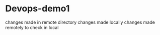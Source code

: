 # Devops-demo1
changes made in remote directory
changes made locally
changes made remotely to check in local
